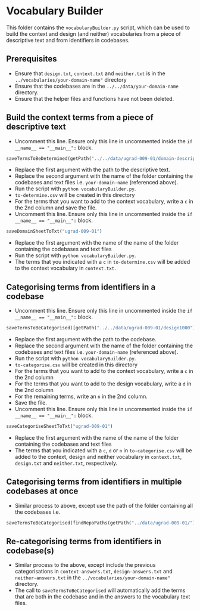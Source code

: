 # Vocabulary Builder

This folder contains the `vocabularyBuilder.py` script, which can be used to build the context and design (and neither) vocabularies from a piece of descriptive text and from identifiers in codebases.

## Prerequisites

- Ensure that `design.txt`, `context.txt` and `neither.txt` is in the `../vocabularies/your-domain-name"` directory
- Ensure that the codebases are in the `../../data/your-domain-name` directory.
- Ensure that the helper files and functions have not been deleted.

## Build the context terms from a piece of descriptive text

- Uncomment this line. Ensure only this line in uncommented inside the `if __name__ == "__main__":` block.

```python
saveTermsToBeDetermined(getPath("../../data/ugrad-009-01/domain-description.txt"), "ugrad-009-01")
```

- Replace the first argument with the path to the descriptive text.
- Replace the second argument with the name of the folder containing the codebases and text files i.e. `your-domain-name` (referenced above).
- Run the script with `python vocabularyBuilder.py`.
- `to-determine.csv` will be created in this directory
- For the terms that you want to add to the context vocabulary, write a `c` in the 2nd column and save the file.
- Uncomment this line. Ensure only this line in uncommented inside the `if __name__ == "__main__":` block.

```python
saveDomainSheetToTxt("ugrad-009-01")
```

- Replace the first argument with the name of the name of the folder containing the codebases and text files
- Run the script with `python vocabularyBuilder.py`.
- The terms that you indicated with a `c` in `to-determine.csv` will be added to the context vocabulary in `context.txt`.

## Categorising terms from identifiers in a codebase

- Uncomment this line. Ensure only this line in uncommented inside the `if __name__ == "__main__":` block.

```python
saveTermsToBeCategorised([getPath("../../data/ugrad-009-01/design1000")], "ugrad-009-01")
```

- Replace the first argument with the path to the codebase.
- Replace the second argument with the name of the folder containing the codebases and text files i.e. `your-domain-name` (referenced above).
- Run the script with `python vocabularyBuilder.py`.
- `to-categorise.csv` will be created in this directory
- For the terms that you want to add to the context vocabulary, write a `c` in the 2nd column
- For the terms that you want to add to the design vocabulary, write a `d` in the 2nd column
- For the remaining terms, write an `n` in the 2nd column.
- Save the file.
- Uncomment this line. Ensure only this line in uncommented inside the `if __name__ == "__main__":` block.

```python
saveCategoriseSheetToTxt("ugrad-009-01")
```

- Replace the first argument with the name of the name of the folder containing the codebases and text files
- The terms that you indicated with a `c`, `d` or `n` in `to-categorise.csv` will be added to the context, design and neither vocabulary in `context.txt`, `design.txt` and `neither.txt`, respectively.

## Categorising terms from identifiers in multiple codebases at once

- Similar process to above, except use the path of the folder containing all the codebases i.e.

```python
saveTermsToBeCategorised(findRepoPaths(getPath("../data/ugrad-009-01/")), "ugrad-009-01")
```

## Re-categorising terms from identifiers in codebase(s)

- Similar process to the above, except include the previous categorisations in `context-answers.txt`, `design-answers.txt` and `neither-answers.txt` in the `../vocabularies/your-domain-name"` directory.
- The call to `saveTermsToBeCategorised` will automatically add the terms that are both in the codebase and in the answers to the vocabulary text files.
